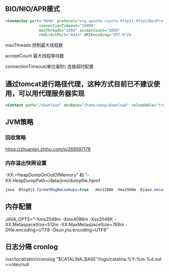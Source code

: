 

## BIO/NIO/APR模式

```xml
<Connector port="9040" protocol="org.apache.coyote.http11.Http11NioProtocol"
               connectionTimeout="20000"
               maxThreads="1000" acceptCount="1000"  
               redirectPort="8443" URIEncoding="UTF-8"/>
```

maxThreads 控制最大线程数

acceptCount 最大线程等待数

connectionTimeout(单位毫秒)  连接超时配置 



## 通过tomcat进行路径代理，这种方式目前已不建议使用，可以用代理服务器实现

```xml
<Context path="/download" docBase="/home/eoop/download" reloadable="true" debug="0"/>
```





## JVM策略

### 回收策略

https://zhuanlan.zhihu.com/p/269597178



### 内存溢出快照设置

-XX:+HeapDumpOnOutOfMemory” 和 “-XX:HeapDumpPath=/data/jvm/dumpfile.hprof



```java
java -Dlog4j2.formatMsgNoLookups=true  -Xms1280m -Xmx2560m -Djava.security.egd=file:/dev/./urandom      -Dserver.tomcat.max-threads:1000 -Dserver.tomcat.max-connections:20000 -Dserver.tomcat.accept-count:200        -Dcom.sun.management.jmxremote        -Dcom.sun.management.jmxremote.port=39014        -Dcom.sun.management.jmxremote.local.only=false        -Dcom.sun.management.jmxremote.authenticate=false        -Dcom.sun.management.jmxremote.ssl=false       -Djava.rmi.server.hostname=172.17.1.241    -jar eopx-dms-biz.jar
```



## 内存配置

JAVA_OPTS="-Xms2048m -Xmx4096m -Xss2048K -XX:MetaspaceSize=512m -XX:MaxMetaspaceSize=768m -Dfile.encoding=UTF8 -Dsun.jnu.encoding=UTF8"



## 日志分隔 cronlog 

/usr/local/sbin/cronolog "$CATALINA_BASE"/logs/catalina.%Y-%m-%d.out >>/dev/null






